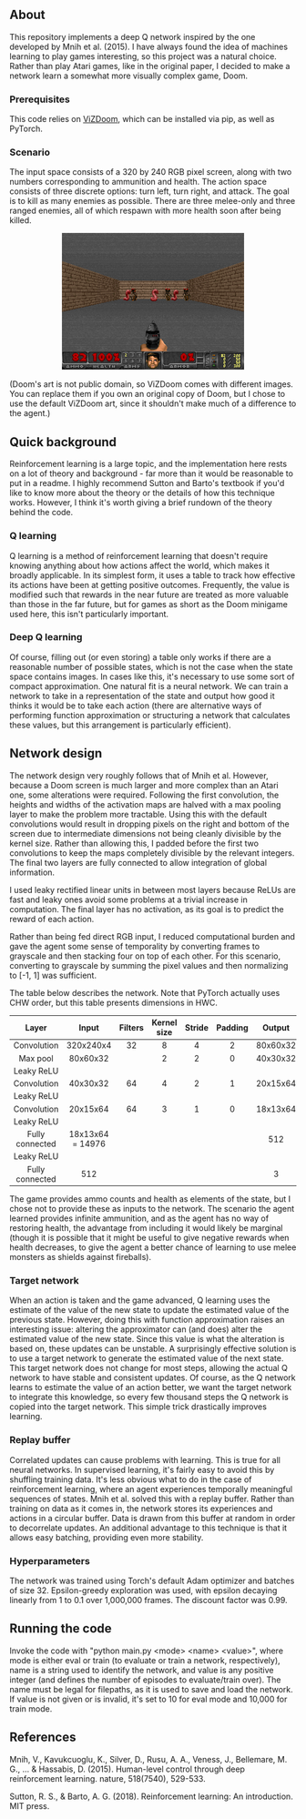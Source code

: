## About

This repository implements a deep Q network inspired by the one developed by Mnih et al. (2015). I have always found the idea of machines learning to play games interesting, so this project was a natural choice. Rather than play Atari games, like in the original paper, I decided to make a network learn a somewhat more visually complex game, Doom.

### Prerequisites

This code relies on [ViZDoom](http://vizdoom.cs.put.edu.pl/), which can be installed via pip, as well as PyTorch.

### Scenario

The input space consists of a 320 by 240 RGB pixel screen, along with two numbers corresponding to ammunition and health. The action space consists of three discrete options: turn left, turn right, and attack. The goal is to kill as many enemies as possible. There are three melee-only and three ranged enemies, all of which respawn with more health soon after being killed.

<p align="center">
<img src="figures/example.gif" "GIF of a trained agent playing the first six seconds of the scenario.")
</p>

(Doom's art is not public domain, so ViZDoom comes with different images. You can replace them if you own an original copy of Doom, but I chose to use the default ViZDoom art, since it shouldn't make much of a difference to the agent.)

## Quick background

Reinforcement learning is a large topic, and the implementation here rests on a lot of theory and background - far more than it would be reasonable to put in a readme. I highly recommend Sutton and Barto's textbook if you'd like to know more about the theory or the details of how this technique works. However, I think it's worth giving a brief rundown of the theory behind the code.

### Q learning

Q learning is a method of reinforcement learning that doesn't require knowing anything about how actions affect the world, which makes it broadly applicable. In its simplest form, it uses a table to track how effective its actions have been at getting positive outcomes. Frequently, the value is modified such that rewards in the near future are treated as more valuable than those in the far future, but for games as short as the Doom minigame used here, this isn't particularly important.

### Deep Q learning

Of course, filling out (or even storing) a table only works if there are a reasonable number of possible states, which is not the case when the state space contains images. In cases like this, it's necessary to use some sort of compact approximation. One natural fit is a neural network. We can train a network to take in a representation of the state and output how good it thinks it would be to take each action (there are alternative ways of performing function approximation or structuring a network that calculates these values, but this arrangement is particularly efficient).

## Network design

The network design very roughly follows that of Mnih et al. However, because a Doom screen is much larger and more complex than an Atari one, some alterations were required. Following the first convolution, the heights and widths of the activation maps are halved with a max pooling layer to make the problem more tractable. Using this with the default convolutions would result in dropping pixels on the right and bottom of the screen due to intermediate dimensions not being cleanly divisible by the kernel size. Rather than allowing this, I padded before the first two convolutions to keep the maps completely divisible by the relevant integers. The final two layers are fully connected to allow integration of global information.

I used leaky rectified linear units in between most layers because ReLUs are fast and leaky ones avoid some problems at a trivial increase in computation. The final layer has no activation, as its goal is to predict the reward of each action.

Rather than being fed direct RGB input, I reduced computational burden and gave the agent some sense of temporality by converting frames to grayscale and then stacking four on top of each other. For this scenario, converting to grayscale by summing the pixel values and then normalizing to [-1, 1] was sufficient.

The table below describes the network. Note that PyTorch actually uses CHW order, but this table presents dimensions in HWC.

| Layer | Input | Filters | Kernel size | Stride | Padding | Output |
| :-: | :-: | :-: | :-: | :-: | :-: | :-: |
| Convolution | 320x240x4 | 32 | 8 | 4 | 2 | 80x60x32 |
| Max pool | 80x60x32 |  | 2 | 2 | 0 | 40x30x32 |
| Leaky ReLU | | | | | | |
| Convolution | 40x30x32 | 64 | 4 | 2 | 1 | 20x15x64 |
| Leaky ReLU | | | | | | |
| Convolution | 20x15x64 | 64 | 3 | 1 | 0 | 18x13x64 |
| Leaky ReLU | | | | | | |
| Fully connected | 18x13x64 = 14976 |  |  |  |  | 512 |
| Leaky ReLU | | | | | | |
| Fully connected | 512 |  |  |  |  | 3 |

The game provides ammo counts and health as elements of the state, but I chose not to provide these as inputs to the network. The scenario the agent learned provides infinite ammunition, and as the agent has no way of restoring health, the advantage from including it would likely be marginal (though it is possible that it might be useful to give negative rewards when health decreases, to give the agent a better chance of learning to use melee monsters as shields against fireballs).

### Target network

When an action is taken and the game advanced, Q learning uses the estimate of the value of the new state to update the estimated value of the previous state. However, doing this with function approximation raises an interesting issue: altering the approximator can (and does) alter the estimated value of the new state. Since this value is what the alteration is based on, these updates can be unstable. A surprisingly effective solution is to use a target network to generate the estimated value of the next state. This target network does not change for most steps, allowing the actual Q network to have stable and consistent updates. Of course, as the Q network learns to estimate the value of an action better, we want the target network to integrate this knowledge, so every few thousand steps the Q network is copied into the target network. This simple trick drastically improves learning.

### Replay buffer

Correlated updates can cause problems with learning. This is true for all neural networks. In supervised learning, it's fairly easy to avoid this by shuffling training data. It's less obvious what to do in the case of reinforcement learning, where an agent experiences temporally meaningful sequences of states. Mnih et al. solved this with a replay buffer. Rather than training on data as it comes in, the network stores its experiences and actions in a circular buffer. Data is drawn from this buffer at random in order to decorrelate updates. An additional advantage to this technique is that it allows easy batching, providing even more stability.

### Hyperparameters

The network was trained using Torch's default Adam optimizer and batches of size 32. Epsilon-greedy exploration was used, with epsilon decaying linearly from 1 to 0.1 over 1,000,000 frames. The discount factor was 0.99.

## Running the code

Invoke the code with "python main.py \<mode\> \<name\> \<value\>", where mode is either eval or train (to evaluate or train a network, respectively), name is a string used to identify the network, and value is any positive integer (and defines the number of episodes to evaluate/train over). The name must be legal for filepaths, as it is used to save and load the network. If value is not given or is invalid, it's set to 10 for eval mode and 10,000 for train mode.

## References

Mnih, V., Kavukcuoglu, K., Silver, D., Rusu, A. A., Veness, J., Bellemare, M. G., ... & Hassabis, D. (2015). Human-level control through deep reinforcement learning. nature, 518(7540), 529-533.

Sutton, R. S., & Barto, A. G. (2018). Reinforcement learning: An introduction. MIT press.
